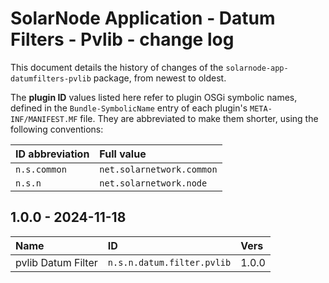 # SolarNode Application - Datum Filters - Pvlib - change log

This document details the history of changes of the `solarnode-app-datumfilters-pvlib` package, from
newest to oldest.

The **plugin ID** values listed here refer to plugin OSGi symbolic names, defined in the
`Bundle-SymbolicName` entry of each plugin's `META-INF/MANIFEST.MF` file. They are abbreviated to
make them shorter, using the following conventions:

| ID abbreviation | Full value                |
|:----------------|:--------------------------|
| `n.s.common`    | `net.solarnetwork.common` |
| `n.s.n`         | `net.solarnetwork.node`   |

## 1.0.0 - 2024-11-18

| Name               | ID                         | Vers  |
|:-------------------|:---------------------------|:------|
| pvlib Datum Filter | `n.s.n.datum.filter.pvlib` | 1.0.0 |
